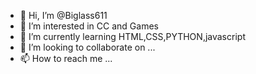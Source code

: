 - 👋 Hi, I’m @Biglass611
- 👀 I’m interested in CC and Games
- 🌱 I’m currently learning HTML,CSS,PYTHON,javascript
- 💞️ I’m looking to collaborate on ...
- 📫 How to reach me ...

<!---
Biglass611/Biglass611 is a ✨ special ✨ repository because its `README.md` (this file) appears on your GitHub profile.
You can click the Preview link to take a look at your changes.
--->
